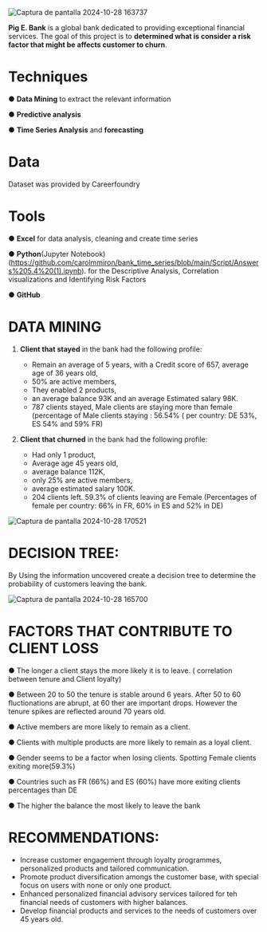 ![Captura de pantalla 2024-10-28 163737](https://github.com/user-attachments/assets/394db90c-9274-48ed-ae58-b94f2214272a)

**Pig E. Bank** is a global bank dedicated to providing exceptional financial services. The goal of this project is to **determined what is consider a risk factor 
that might be affects customer to churn**.

# Techniques
● **Data Mining** to extract the relevant information

● **Predictive analysis**

● **Time Series Analysis** and **forecasting**

# Data
 Dataset was provided by Careerfoundry

# Tools 
● **Excel** for data analysis, cleaning and create time series 

● **Python**(Jupyter Notebook)(https://github.com/carolmmiron/bank_time_series/blob/main/Script/Answers%205.4%20(1).ipynb). for the Descriptive Analysis, Correlation visualizations and Identifying Risk Factors

● **GitHub**

# DATA MINING
1. **Client that stayed** in the bank had the following profile:
   
   - Remain an average of 5 years, with a Credit score of 657, average age of 36 years old,
   - 50% are active members,
   - They enabled 2 products,
   - an average balance 93K and an average Estimated salary 98K.
   - 787 clients stayed, Male clients are staying more than female (percentage of Male clients staying : 56.54% ( per country: DE 53%, ES 54% and 59% FR)


3. **Client that churned** in the bank had the following profile: 
    - Had only 1 product,
    - Average age 45 years old,
    - average balance 112K,
    - only 25% are active members,
    - average estimated salary 100K.
    - 204 clients left. 59.3% of clients leaving are Female (Percentages of female per country: 66% in FR, 60% in ES and 52% in DE)

![Captura de pantalla 2024-10-28 170521](https://github.com/user-attachments/assets/a80ac0cd-bcfd-4cb9-9993-d1e453b67d85)

# DECISION TREE: 
By Using the information uncovered create a decision tree to determine the probability of customers leaving the bank.

![Captura de pantalla 2024-10-28 165700](https://github.com/user-attachments/assets/6c90133f-bff4-4fbc-b615-1ba961c8d482)

# FACTORS THAT CONTRIBUTE TO CLIENT LOSS

●  The longer a client stays the more likely it is to leave. ( correlation between tenure and Client loyalty)

●  Between 20 to 50 the tenure is stable around 6 years. After 50 to 60 fluctionations are abrupt, at 60 ther are important drops. However the tenure spikes are reflected around 70 years old.

●  Active members are more likely to remain as a client.

●  Clients with multiple products are more likely to remain as a loyal client.

●  Gender seems to be a factor when losing clients. Spotting Female clients exiting more(59.3%)

●  Countries such as FR (66%) and ES (60%) have more exiting clients percentages than DE

●  The higher the balance the most likely to leave the bank


# RECOMMENDATIONS: 

- Increase customer engagement through loyalty programmes, personalized products and tailored communication. 
- Promote product diversification amongs the customer base, with special focus on users with none or only one product. 
- Enhanced personalized financial advisory services tailored for teh financial needs of customers with higher balances.
- Develop financial products and services to the needs of customers over 45 years old. 






